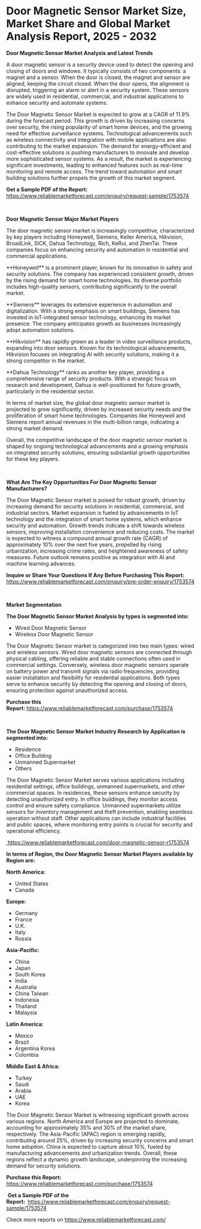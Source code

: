<p><h1>Door Magnetic Sensor Market Size, Market Share and Global Market Analysis Report, 2025 - 2032</h1></p><p><strong>Door Magnetic Sensor Market Analysis and Latest Trends</strong></p>
<p><p>A door magnetic sensor is a security device used to detect the opening and closing of doors and windows. It typically consists of two components: a magnet and a sensor. When the door is closed, the magnet and sensor are aligned, keeping the circuit closed. When the door opens, the alignment is disrupted, triggering an alarm or alert in a security system. These sensors are widely used in residential, commercial, and industrial applications to enhance security and automate systems.</p><p>The Door Magnetic Sensor Market is expected to grow at a CAGR of 11.9% during the forecast period. This growth is driven by increasing concerns over security, the rising popularity of smart home devices, and the growing need for effective surveillance systems. Technological advancements such as wireless connectivity and integration with mobile applications are also contributing to the market expansion. The demand for energy-efficient and cost-effective solutions is pushing manufacturers to innovate and develop more sophisticated sensor systems. As a result, the market is experiencing significant investments, leading to enhanced features such as real-time monitoring and remote access. The trend toward automation and smart building solutions further propels the growth of this market segment.</p></p>
<p><strong>Get a Sample PDF of the Report:&nbsp;</strong> <a href="https://www.reliablemarketforecast.com/enquiry/request-sample/1753574?utm_campaign=2736&utm_medium=2&utm_source=Github&utm_content=ia&utm_term=06032025&utm_id=door-magnetic-sensor">https://www.reliablemarketforecast.com/enquiry/request-sample/1753574</a></p>
<p>&nbsp;</p>
<p><strong>Door Magnetic Sensor Major Market Players</strong></p>
<p><p>The door magnetic sensor market is increasingly competitive, characterized by key players including Honeywell, Siemens, Keller America, Hikvision, BroadLink, SICK, Dahua Technology, Rich, KeRui, and ZhenTai. These companies focus on enhancing security and automation in residential and commercial applications.</p><p>**Honeywell** is a prominent player, known for its innovation in safety and security solutions. The company has experienced consistent growth, driven by the rising demand for smart home technologies. Its diverse portfolio includes high-quality sensors, contributing significantly to the overall market.</p><p>**Siemens** leverages its extensive experience in automation and digitalization. With a strong emphasis on smart buildings, Siemens has invested in IoT-integrated sensor technology, enhancing its market presence. The company anticipates growth as businesses increasingly adopt automation solutions.</p><p>**Hikvision** has rapidly grown as a leader in video surveillance products, expanding into door sensors. Known for its technological advancements, Hikvision focuses on integrating AI with security solutions, making it a strong competitor in the market.</p><p>**Dahua Technology** ranks as another key player, providing a comprehensive range of security products. With a strategic focus on research and development, Dahua is well-positioned for future growth, particularly in the residential sector.</p><p>In terms of market size, the global door magnetic sensor market is projected to grow significantly, driven by increased security needs and the proliferation of smart home technologies. Companies like Honeywell and Siemens report annual revenues in the multi-billion range, indicating a strong market demand.</p><p>Overall, the competitive landscape of the door magnetic sensor market is shaped by ongoing technological advancements and a growing emphasis on integrated security solutions, ensuring substantial growth opportunities for these key players.</p></p>
<p>&nbsp;</p>
<p><strong>What Are The Key Opportunities For Door Magnetic Sensor Manufacturers?</strong></p>
<p><p>The Door Magnetic Sensor market is poised for robust growth, driven by increasing demand for security solutions in residential, commercial, and industrial sectors. Market expansion is fueled by advancements in IoT technology and the integration of smart home systems, which enhance security and automation. Growth trends indicate a shift towards wireless sensors, improving installation convenience and reducing costs. The market is expected to witness a compound annual growth rate (CAGR) of approximately 10% over the next five years, propelled by rising urbanization, increasing crime rates, and heightened awareness of safety measures. Future outlook remains positive as integration with AI and machine learning advances.</p></p>
<p><strong>Inquire or Share Your Questions If Any Before Purchasing This Report:</strong> <a href="https://www.reliablemarketforecast.com/enquiry/pre-order-enquiry/1753574?utm_campaign=2736&utm_medium=2&utm_source=Github&utm_content=ia&utm_term=06032025&utm_id=door-magnetic-sensor">https://www.reliablemarketforecast.com/enquiry/pre-order-enquiry/1753574</a></p>
<p>&nbsp;</p>
<p><strong>Market Segmentation</strong></p>
<p><strong>The Door Magnetic Sensor Market Analysis by types is segmented into:</strong></p>
<p><ul><li>Wired Door Magnetic Sensor</li><li>Wireless Door Magnetic Sensor</li></ul></p>
<p><p>The Door Magnetic Sensor market is categorized into two main types: wired and wireless sensors. Wired door magnetic sensors are connected through physical cabling, offering reliable and stable connections often used in commercial settings. Conversely, wireless door magnetic sensors operate on battery power and transmit signals via radio frequencies, providing easier installation and flexibility for residential applications. Both types serve to enhance security by detecting the opening and closing of doors, ensuring protection against unauthorized access.</p></p>
<p><strong>Purchase this Report:&nbsp;</strong><a href="https://www.reliablemarketforecast.com/purchase/1753574?utm_campaign=2736&utm_medium=2&utm_source=Github&utm_content=ia&utm_term=06032025&utm_id=door-magnetic-sensor">https://www.reliablemarketforecast.com/purchase/1753574</a></p>
<p>&nbsp;</p>
<p><strong>The Door Magnetic Sensor Market Industry Research by Application is segmented into:</strong></p>
<p><ul><li>Residence</li><li>Office Building</li><li>Unmanned Supermarket</li><li>Others</li></ul></p>
<p><p>The Door Magnetic Sensor Market serves various applications including residential settings, office buildings, unmanned supermarkets, and other commercial spaces. In residences, these sensors enhance security by detecting unauthorized entry. In office buildings, they monitor access control and ensure safety compliance. Unmanned supermarkets utilize sensors for inventory management and theft prevention, enabling seamless operation without staff. Other applications can include industrial facilities and public spaces, where monitoring entry points is crucial for security and operational efficiency.</p></p>
<p><a href="https://www.reliablemarketforecast.com/door-magnetic-sensor-r1753574?utm_campaign=2736&utm_medium=2&utm_source=Github&utm_content=ia&utm_term=06032025&utm_id=door-magnetic-sensor">&nbsp;https://www.reliablemarketforecast.com/door-magnetic-sensor-r1753574</a></p>
<p><strong>In terms of Region, the Door Magnetic Sensor Market Players available by Region are:</strong></p>
<p>
    <p> <strong> North America: </strong>
        <ul>
            <li>United States</li>
            <li>Canada</li>
        </ul>
        </p> 
    <p> <strong> Europe: </strong>
        <ul>
            <li>Germany</li>
            <li>France</li>
            <li>U.K.</li>
            <li>Italy</li>
            <li>Russia</li>
        </ul>
        </p> 
    <p> <strong> Asia-Pacific: </strong>
        <ul>
            <li>China</li>
            <li>Japan</li>
            <li>South Korea</li>
            <li>India</li>
            <li>Australia</li>
            <li>China Taiwan</li>
            <li>Indonesia</li>
            <li>Thailand</li>
            <li>Malaysia</li>
        </ul>
        </p> 
    <p> <strong> Latin America: </strong>
        <ul>
            <li>Mexico</li>
            <li>Brazil</li>
            <li>Argentina Korea</li>
            <li>Colombia</li>
        </ul>
        </p> 
    <p> <strong> Middle East & Africa: </strong>
        <ul>
            <li>Turkey</li>
            <li>Saudi</li>
            <li>Arabia</li>
            <li>UAE</li>
            <li>Korea</li>
        </ul>
    </p>
    </p>
<p><p>The Door Magnetic Sensor Market is witnessing significant growth across various regions. North America and Europe are projected to dominate, accounting for approximately 35% and 30% of the market share, respectively. The Asia-Pacific (APAC) region is emerging rapidly, contributing around 25%, driven by increasing security concerns and smart home adoption. China is expected to capture about 10%, fueled by manufacturing advancements and urbanization trends. Overall, these regions reflect a dynamic growth landscape, underpinning the increasing demand for security solutions.</p></p>
<p><strong>Purchase this Report: </strong><a href="https://www.reliablemarketforecast.com/purchase/1753574?utm_campaign=2736&utm_medium=2&utm_source=Github&utm_content=ia&utm_term=06032025&utm_id=door-magnetic-sensor">https://www.reliablemarketforecast.com/purchase/1753574</a></p>
<p>&nbsp;<strong>Get a Sample PDF of the Report:&nbsp;&nbsp;</strong><a href="https://www.reliablemarketforecast.com/enquiry/request-sample/1753574?utm_campaign=2736&utm_medium=2&utm_source=Github&utm_content=ia&utm_term=06032025&utm_id=door-magnetic-sensor">https://www.reliablemarketforecast.com/enquiry/request-sample/1753574</a></p>
<p><strong></strong></p>
<p>Check more reports on <a href="https://www.reliablemarketforecast.com/?utm_campaign=2736&utm_medium=2&utm_source=Github&utm_content=ia&utm_term=06032025&utm_id=door-magnetic-sensor">https://www.reliablemarketforecast.com/</a></p>